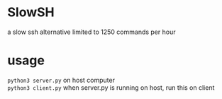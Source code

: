 # SlowSH
a slow ssh alternative limited to 1250 commands per hour
# usage
`python3 server.py` on host computer     
`python3 client.py` when server.py is running on host, run this on client
